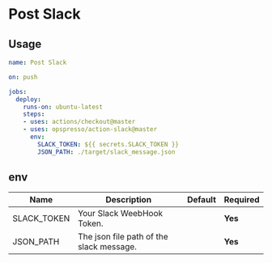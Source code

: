 # Post Slack

## Usage

```yaml
name: Post Slack

on: push

jobs:
  deploy:
    runs-on: ubuntu-latest
    steps:
    - uses: actions/checkout@master
    - uses: opspresso/action-slack@master
      env:
        SLACK_TOKEN: ${{ secrets.SLACK_TOKEN }}
        JSON_PATH: ./target/slack_message.json
```

## env

Name | Description | Default | Required
---- | ----------- | ------- | --------
SLACK_TOKEN | Your Slack WeebHook Token. | | **Yes**
JSON_PATH | The json file path of the slack message. | | **Yes**
